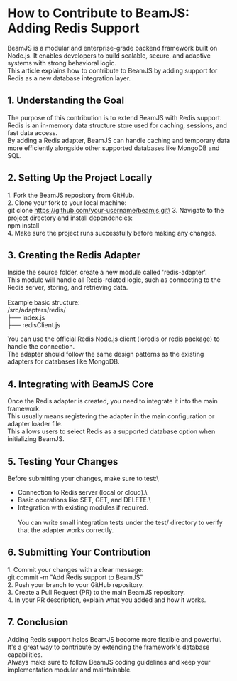 # How to Contribute to BeamJS: Adding Redis Support

BeamJS is a modular and enterprise-grade backend framework built on
Node.js. It enables developers to build scalable, secure, and adaptive
systems with strong behavioral logic.\
This article explains how to contribute to BeamJS by adding support for
Redis as a new database integration layer.

## 1. Understanding the Goal

The purpose of this contribution is to extend BeamJS with Redis
support.\
Redis is an in-memory data structure store used for caching, sessions,
and fast data access.\
By adding a Redis adapter, BeamJS can handle caching and temporary data
more efficiently alongside other supported databases like MongoDB and
SQL.

## 2. Setting Up the Project Locally

1\. Fork the BeamJS repository from GitHub.\
2. Clone your fork to your local machine:\
git clone https://github.com/your-username/beamjs.git\
3. Navigate to the project directory and install dependencies:\
npm install\
4. Make sure the project runs successfully before making any changes.

## 3. Creating the Redis Adapter

Inside the source folder, create a new module called \'redis-adapter\'.\
This module will handle all Redis-related logic, such as connecting to
the Redis server, storing, and retrieving data.\
\
Example basic structure:\
/src/adapters/redis/\
├── index.js\
├── redisClient.js

You can use the official Redis Node.js client (ioredis or redis package)
to handle the connection.\
The adapter should follow the same design patterns as the existing
adapters for databases like MongoDB.

## 4. Integrating with BeamJS Core

Once the Redis adapter is created, you need to integrate it into the
main framework.\
This usually means registering the adapter in the main configuration or
adapter loader file.\
This allows users to select Redis as a supported database option when
initializing BeamJS.

## 5. Testing Your Changes

Before submitting your changes, make sure to test:\
- Connection to Redis server (local or cloud).\
- Basic operations like SET, GET, and DELETE.\
- Integration with existing modules if required.\
\
You can write small integration tests under the test/ directory to
verify that the adapter works correctly.

## 6. Submitting Your Contribution

1\. Commit your changes with a clear message:\
git commit -m \"Add Redis support to BeamJS\"\
2. Push your branch to your GitHub repository.\
3. Create a Pull Request (PR) to the main BeamJS repository.\
4. In your PR description, explain what you added and how it works.

## 7. Conclusion

Adding Redis support helps BeamJS become more flexible and powerful.\
It's a great way to contribute by extending the framework's database
capabilities.\
Always make sure to follow BeamJS coding guidelines and keep your
implementation modular and maintainable.
